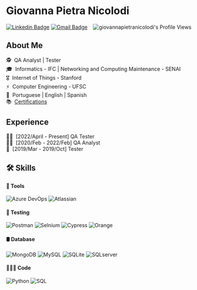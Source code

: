 # Giovanna Pietra Nicolodi

<img align="right" src="https://komarev.com/ghpvc/?username=giovannapietranicolodi" alt="giovannapietranicolodi's Profile Views" />

[![Linkedin Badge](https://img.shields.io/badge/LinkedIn-giovannapietranicolodi-blue?style=flat-square&logo=Linkedin&logoColor=white&link=https://www.linkedin.com/in/giovannapietranicolodi/)](https://www.linkedin.com/in/giovannapietranicolodi/) 
[![Gmail Badge](https://img.shields.io/badge/-giovannapietranicolodi.me@gmail.com-c14438?style=flat-square&logo=Gmail&logoColor=white&link=mailto:giovannapietranicolodi.me@gmail.com)](mailto:giovannapietranicolodi@gmail.com)
<!--![Giovanna Pietra Nicolodi's github stats](https://github-readme-stats.vercel.app/api?username=giovannapietranicolodi&show_icons=true&theme=tokyonight)-->

## About Me

🕵️ &nbsp;QA Analyst  |  Tester  
🎓 &nbsp;Informatics - IFC  |  Networking and Computing Maintenance - SENAI  
🎖️ &nbsp;Internet of Things - Stanford  
⚡ &nbsp;Computer Engineering - UFSC  
💬 &nbsp;Portuguese  |  English  |  Spanish  
📚 &nbsp;[Certifications](https://ufscbr-my.sharepoint.com/:f:/g/personal/g_pietra_nicolodi_ufsc_br/Ep5sey19a7FDoJ8-gnpyR2cBlYsHCasvReKiga3eBY3FUw?e=saFp5R)


## Experience

🕵🏻 &nbsp;[2022/April - Present] QA Tester   
🕵🏻 &nbsp;[2020/Feb - 2022/Feb] QA Analyst   
🧪 &nbsp;[2019/Mar - 2019/Oct] Tester  

## 🛠️ Skills

#### :wrench: Tools 
![Azure DevOps](https://img.shields.io/badge/Azure_DevOps-0078D7?style=for-the-badge&logo=azure-devops&logoColor=white)
![Atlassian](https://img.shields.io/badge/Atlassian-2a52bf?style=for-the-badge&logo=atlassin-devops&logoColor=white)

#### 🧪 Testing

![Postman](https://img.shields.io/badge/Postman-ed441a?style=for-the-badge&logo=postman&logoColor=white)
![Selnium](https://img.shields.io/badge/Selenium-30a31c7?style=for-the-badge&logo=selenium-devops&logoColor=white)
![Cypress](https://img.shields.io/badge/Cypress-2abf75?style=for-the-badge&logo=cypress-devops&logoColor=white)
![Orange](https://img.shields.io/badge/Orange-e34519?style=for-the-badge&logo=orange-devops&logoColor=white)

#### 🛢 Database

![MongoDB](https://img.shields.io/badge/MongoDB-4EA94B?style=for-the-badge&logo=mongodb&logoColor=white)
![MySQL](https://img.shields.io/badge/MySQL-005C84?style=for-the-badge&logo=mysql&logoColor=white)
![SQLite](https://img.shields.io/badge/SQLite-07405E?style=for-the-badge&logo=sqlite&logoColor=white)
![SQLserver](https://img.shields.io/badge/Microsoft_SQL_Server-CC2927?style=for-the-badge&logo=microsoft-sql-server&logoColor=white)

#### 👨🏻‍💻 Code

![Python](https://img.shields.io/badge/Python-14354C?style=for-the-badge&logo=python&logoColor=white)
![SQL](https://img.shields.io/badge/SQL-2abfb5?style=for-the-badge&logo=sql&logoColor=white)
